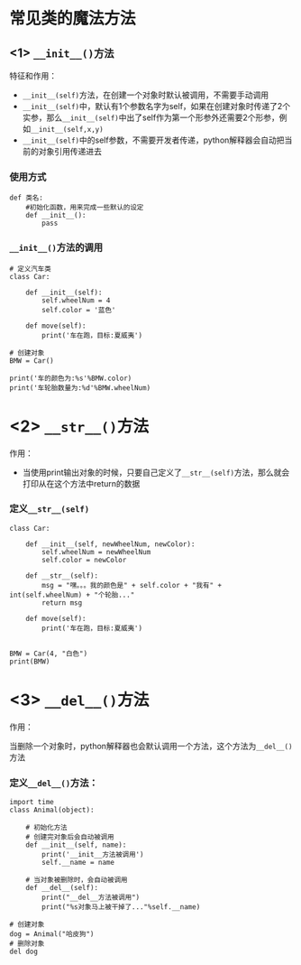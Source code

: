 # 常见类的魔法方法

## &lt;1&gt;  `__init__()方法`

特征和作用：

* `__init__(self)`方法，在创建一个对象时默认被调用，不需要手动调用
* `__init__(self)`中，默认有1个参数名字为self，如果在创建对象时传递了2个实参，那么`__init__(self)`中出了self作为第一个形参外还需要2个形参，例如`__init__(self,x,y)`
* `__init__(self)`中的self参数，不需要开发者传递，python解释器会自动把当前的对象引用传递进去

### 使用方式

```
def 类名:
    #初始化函数，用来完成一些默认的设定
    def __init__():
        pass
```

### `__init__()`方法的调用

```
# 定义汽车类
class Car:

    def __init__(self):
        self.wheelNum = 4
        self.color = '蓝色'

    def move(self):
        print('车在跑，目标:夏威夷')

# 创建对象
BMW = Car()

print('车的颜色为:%s'%BMW.color)
print('车轮胎数量为:%d'%BMW.wheelNum)
```

# &lt;2&gt; `__str__()`方法

作用：

* 当使用print输出对象的时候，只要自己定义了`__str__(self)`方法，那么就会打印从在这个方法中return的数据

### 定义`__str__(self)`

```
class Car:

    def __init__(self, newWheelNum, newColor):
        self.wheelNum = newWheelNum
        self.color = newColor

    def __str__(self):
        msg = "嘿。。。我的颜色是" + self.color + "我有" + int(self.wheelNum) + "个轮胎..."
        return msg

    def move(self):
        print('车在跑，目标:夏威夷')


BMW = Car(4, "白色")
print(BMW)
```

# &lt;3&gt; `__del__()`方法

作用：

当删除一个对象时，python解释器也会默认调用一个方法，这个方法为`__del__()`方法

### 定义`__del__()`方法：

```
import time
class Animal(object):

    # 初始化方法
    # 创建完对象后会自动被调用
    def __init__(self, name):
        print('__init__方法被调用')
        self.__name = name

    # 当对象被删除时，会自动被调用
    def __del__(self):
        print("__del__方法被调用")
        print("%s对象马上被干掉了..."%self.__name)

# 创建对象
dog = Animal("哈皮狗")
# 删除对象
del dog
```



